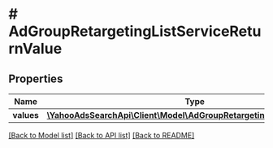 # # AdGroupRetargetingListServiceReturnValue

## Properties

Name | Type | Description | Notes
------------ | ------------- | ------------- | -------------
**values** | [**\YahooAdsSearchApi\Client\Model\AdGroupRetargetingListServiceValue[]**](AdGroupRetargetingListServiceValue.md) |  | [optional] 

[[Back to Model list]](../../README.md#documentation-for-models) [[Back to API list]](../../README.md#documentation-for-api-endpoints) [[Back to README]](../../README.md)


